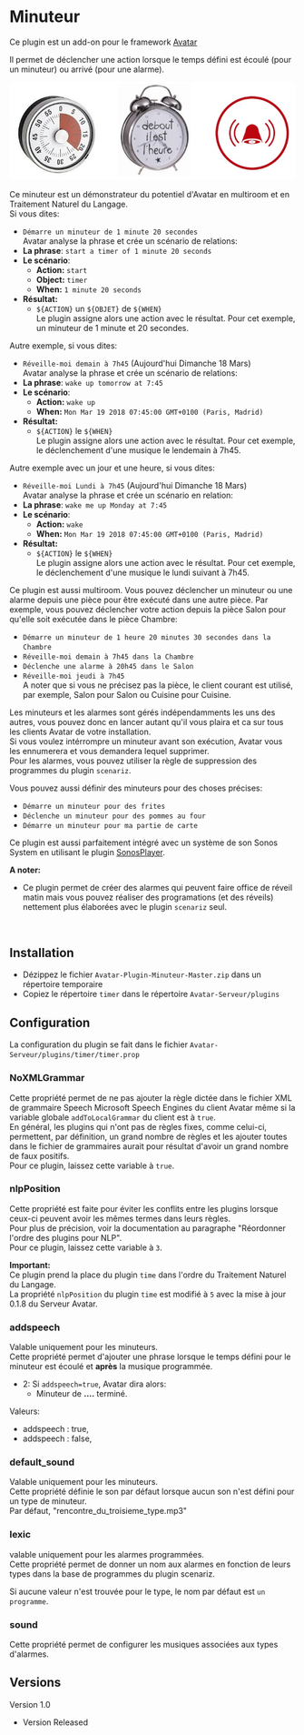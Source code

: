 Minuteur
========

Ce plugin est un add-on pour le framework [Avatar](https://github.com/Spikharpax/Avatar-Serveur)

Il permet de déclencher une action lorsque le temps défini est écoulé (pour un minuteur) ou arrivé (pour une alarme).

![GitHub Logo](/logo/timer.jpg)

Ce minuteur est un démonstrateur du potentiel d'Avatar en multiroom et en Traitement Naturel du Langage.<BR>
Si vous dites:<BR>
- `Démarre un minuteur de 1 minute 20 secondes`<BR>
Avatar analyse la phrase et crée un scénario de relations:
- **La phrase**: 	`start a timer of 1 minute 20 seconds`
- **Le scénario**: 	
	- **Action:** `start`
	- **Object:** `timer`
	- **When:**	  `1 minute 20 seconds`
- **Résultat:**
	- `${ACTION}` un `${OBJET}` de `${WHEN}`<BR>
Le plugin assigne alors une action avec le résultat. Pour cet exemple, un minuteur de 1 minute et 20 secondes.

Autre exemple, si vous dites:<BR>
- `Réveille-moi demain à 7h45` (Aujourd'hui Dimanche 18 Mars)<BR>
Avatar analyse la phrase et crée un scénario de relations:
- **La phrase**: 	`wake up tomorrow at 7:45`
- **Le scénario**: 	
	- **Action:** `wake up`
	- **When:**	  `Mon Mar 19 2018 07:45:00 GMT+0100 (Paris, Madrid)`
- **Résultat:**
	- `${ACTION}` le `${WHEN}`<BR>
Le plugin assigne alors une action avec le résultat. Pour cet exemple, le déclenchement d'une musique le lendemain à 7h45.

Autre exemple avec un jour et une heure, si vous dites:<BR>
- `Réveille-moi Lundi à 7h45` (Aujourd'hui Dimanche 18 Mars)<BR>
Avatar analyse la phrase et crée un scénario en relation:
- **La phrase**: 	`wake me up Monday at 7:45`
- **Le scénario**: 	
	- **Action:** `wake`
	- **When:**	  `Mon Mar 19 2018 07:45:00 GMT+0100 (Paris, Madrid)`
- **Résultat:**
	- `${ACTION}` le `${WHEN}`<BR>
Le plugin assigne alors une action avec le résultat. Pour cet exemple, le déclenchement d'une musique le lundi suivant à 7h45.

Ce plugin est aussi multiroom. Vous pouvez déclencher un minuteur ou une alarme depuis une pièce pour être exécuté dans une autre pièce.
Par exemple, vous pouvez déclencher votre action depuis la pièce Salon pour qu'elle soit exécutée dans le pièce Chambre:
- `Démarre un minuteur de 1 heure 20 minutes 30 secondes dans la Chambre`
- `Réveille-moi demain à 7h45 dans la Chambre`
- `Déclenche une alarme à 20h45 dans le Salon`
- `Réveille-moi jeudi à 7h45`<BR>
A noter que si vous ne précisez pas la pièce, le client courant est utilisé, par exemple, Salon pour Salon ou Cuisine pour Cuisine.

Les minuteurs et les alarmes sont gérés indépendamments les uns des autres, vous pouvez donc en lancer autant qu'il vous plaira et ca sur tous les clients Avatar de votre installation.<BR>
Si vous voulez intérrompre un minuteur avant son exécution, Avatar vous les ennumerera et vous demandera lequel supprimer.<BR>
Pour les alarmes, vous pouvez utiliser la règle de suppression des programmes du plugin `scenariz`.

Vous pouvez aussi définir des minuteurs pour des choses précises:
- `Démarre un minuteur pour des frites`
- `Déclenche un minuteur pour des pommes au four`
- `Démarre un minuteur pour ma partie de carte`

Ce plugin est aussi parfaitement intégré avec un système de son Sonos System en utilisant le plugin [SonosPlayer](https://github.com/Spikharpax/Avatar-Plugin-SonosPlayer).

**A noter:**
- Ce plugin permet de créer des alarmes qui peuvent faire office de réveil matin mais vous pouvez réaliser des programations (et des réveils) nettement plus élaborées avec le plugin `scenariz` seul.

<BR>

## Installation
- Dézippez le fichier `Avatar-Plugin-Minuteur-Master.zip` dans un répertoire temporaire
- Copiez le répertoire `timer` dans le répertoire `Avatar-Serveur/plugins`


## Configuration
La configuration du plugin se fait dans le fichier `Avatar-Serveur/plugins/timer/timer.prop`

### NoXMLGrammar
Cette propriété permet de ne pas ajouter la règle dictée dans le fichier XML de grammaire Speech Microsoft Speech Engines du client Avatar même si la variable globale `addToLocalGrammar` du client est à `true`.<BR>
En général, les plugins qui n'ont pas de règles fixes, comme celui-ci, permettent, par définition, un grand nombre de règles et les ajouter toutes dans le fichier de grammaires aurait pour résultat d'avoir un grand nombre de faux positifs.<BR>
Pour ce plugin, laissez cette variable à `true`.

### nlpPosition
Cette propriété est faite pour éviter les conflits entre les plugins lorsque ceux-ci peuvent avoir les mêmes termes dans leurs règles.<BR>
Pour plus de précision, voir la documentation au paragraphe "Réordonner l'ordre des plugins pour NLP".<BR>
Pour ce plugin, laissez cette variable à `3`.

**Important:** <BR>
Ce plugin prend la place du plugin `time` dans l'ordre du Traitement Naturel du Langage.<BR>
La propriété `nlpPosition` du plugin `time` est modifié à `5` avec la mise à jour 0.1.8 du Serveur Avatar.<BR>


### addspeech
Valable uniquement pour les minuteurs.<BR>
Cette propriété permet d'ajouter une phrase lorsque le temps défini pour le minuteur est écoulé et **après** la musique programmée.
- 2: Si `addspeech=true`, Avatar dira alors:
	- Minuteur de **....** terminé.

Valeurs:<BR>
- addspeech : true,
- addspeech : false,


### default_sound
Valable uniquement pour les minuteurs.<BR>
Cette propriété définie le son par défaut lorsque aucun son n'est défini pour un type de minuteur.<BR>
Par défaut, "rencontre_du_troisieme_type.mp3" 


### lexic
valable uniquement pour les alarmes programmées.<BR>
Cette propriété permet de donner un nom aux alarmes en fonction de leurs types dans la base de programmes du plugin scenariz.<BR>

Si aucune valeur n'est trouvée pour le type, le nom par défaut est `un programme`.
 

### sound
Cette propriété permet de configurer les musiques associées aux types d'alarmes.<BR>



 
 
 


## Versions
Version 1.0 
- Version Released
